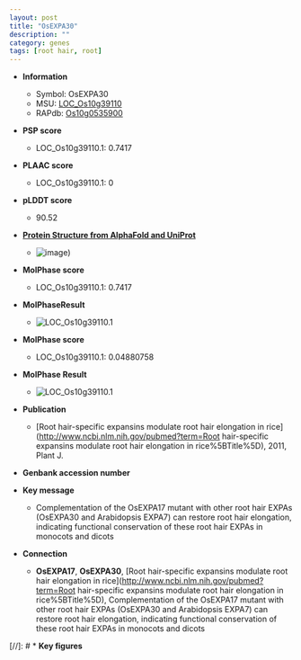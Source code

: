 ```yaml
---
layout: post
title: "OsEXPA30"
description: ""
category: genes
tags: [root hair, root]
---
```


* **Information**  
    + Symbol: OsEXPA30  
    + MSU: [LOC_Os10g39110](http://rice.plantbiology.msu.edu/cgi-bin/ORF_infopage.cgi?orf=LOC_Os10g39110)  
    + RAPdb: [Os10g0535900](http://rapdb.dna.affrc.go.jp/viewer/gbrowse_details/irgsp1?name=Os10g0535900)  

* **PSP score**  
    + LOC_Os10g39110.1: 0.7417 

* **PLAAC score**  
    + LOC_Os10g39110.1: 0 

* **pLDDT score**
    + 90.52

* **[Protein Structure from AlphaFold and UniProt](https://www.uniprot.org/uniprotkb/Q8W2X8/entry#structure)**
    + ![image](https://ricepsp.github.io/images/Q8/AF-Q8W2X8-F1.png))

* **MolPhase score**
    + LOC_Os10g39110.1: 0.7417

* **MolPhaseResult**
    + ![LOC_Os10g39110.1](https://ricepsp.github.io/pictures/LOC_Os10g/LOC_Os10g39110.1.png)

* **MolPhase score**
    + LOC_Os10g39110.1: 0.04880758

* **MolPhase Result**
    + ![LOC_Os10g39110.1](https://304243504.github.io/Pictures/LOC_Os10g/LOC_Os10g39110.1.png)

* **Publication**  
    + [Root hair-specific expansins modulate root hair elongation in rice](http://www.ncbi.nlm.nih.gov/pubmed?term=Root hair-specific expansins modulate root hair elongation in rice%5BTitle%5D), 2011, Plant J.

* **Genbank accession number**  

* **Key message**  
    + Complementation of the OsEXPA17 mutant with other root hair EXPAs (OsEXPA30 and Arabidopsis EXPA7) can restore root hair elongation, indicating functional conservation of these root hair EXPAs in monocots and dicots

* **Connection**  
    + __OsEXPA17__, __OsEXPA30__, [Root hair-specific expansins modulate root hair elongation in rice](http://www.ncbi.nlm.nih.gov/pubmed?term=Root hair-specific expansins modulate root hair elongation in rice%5BTitle%5D), Complementation of the OsEXPA17 mutant with other root hair EXPAs (OsEXPA30 and Arabidopsis EXPA7) can restore root hair elongation, indicating functional conservation of these root hair EXPAs in monocots and dicots

[//]: # * **Key figures**  


